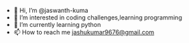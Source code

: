 - 👋 Hi, I’m @jaswanth-kuma
- 👀 I’m interested in coding challenges,learning programming
- 🌱 I’m currently learning python
- 📫 How to reach me jashukumar9676@gmail.com

<!---
jaswanth-kuma/jaswanth-kuma is a ✨ special ✨ repository because its `README.md` (this file) appears on your GitHub profile.
You can click the Preview link to take a look at your changes.
--->
